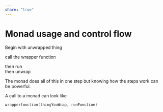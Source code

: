```yaml
---  
share: "true"  
---  
```

# Monad usage and control flow  
Begin with unwrapped thing  
  
call the wrapper function  
  
then run  
then unwrap  
  
The monad does all of this in one step but knowing how the steps work can be powerful.  
  
A call to a monad can look like  
  
~~~c++  
wrapperfunction(thingYouWrap, runFunction)  
~~~
